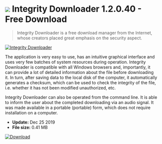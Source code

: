 # ![](https://cdn.softexe.net/static/icon/9/integrity-downloader-8805.png) Integrity Downloader 1.2.0.40 - Free Download

> Integrity Downloader is a free download manager from the Internet, whose creators placed great emphasis on the security aspect.

[![Integrity Downloader](https://gallery.dpcdn.pl/imgc/Tools/83887/g_-_420x350_1.5_-_x35f4a51a-819e-46ef-9d14-30423f824293.png)](https://softexe.net/win/internet/file-downloader/integrity-downloader:hhRe.html)

The application is very easy to use, has an intuitive graphical interface and uses very few batches of system resources during operation. Integrity Downloader is compatible with all Windows browsers and, importantly, it can provide a lot of detailed information about the file before downloading it. In turn, after saving data to the local disk of the computer, it automatically generates a checksum, which can be used to check the integrity of the file, i.e. whether it has not been modified unauthorized, etc.
 
 Integrity Downloader can also be operated from the command line. It is able to inform the user about the completed downloading via an audio signal. It was made available in a portable (portable) form, which does not require installation on a computer.


- **Update:** Dec 25 2019
- **File size:** 0.41 MB

[![Download](https://cdn.softexe.net/static/img/download.png)](https://softexe.net/win/internet/file-downloader/integrity-downloader:hhRe.html)

